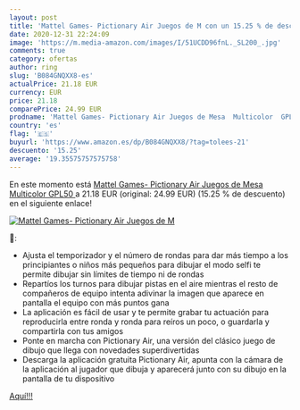 ```yaml
---
layout: post
title: 'Mattel Games- Pictionary Air Juegos de M con un 15.25 % de descuento'
date: 2020-12-31 22:24:09
image: 'https://m.media-amazon.com/images/I/51UCDD96fnL._SL200_.jpg'
comments: true
category: ofertas
author: ring
slug: 'B084GNQXX8-es'
actualPrice: 21.18 EUR
currency: EUR
price: 21.18
comparePrice: 24.99 EUR
prodname: 'Mattel Games- Pictionary Air Juegos de Mesa  Multicolor  GPL50 '
country: 'es'
flag: '🇪🇸'
buyurl: 'https://www.amazon.es/dp/B084GNQXX8/?tag=tolees-21'
descuento: '15.25'
average: '19.35575757575758'
---
```


En este momento está [Mattel Games- Pictionary Air Juegos de Mesa  Multicolor  GPL50 ](https://www.amazon.es/dp/B084GNQXX8/?tag=tolees-21) a 21.18 EUR (original: 24.99 EUR) (15.25 %  de descuento) en el siguiente enlace!

[![Mattel Games- Pictionary Air Juegos de M](https://m.media-amazon.com/images/I/51UCDD96fnL._SL200_.jpg)](https://www.amazon.es/dp/B084GNQXX8/?tag=tolees-21)

🔎:

- Ajusta el temporizador y el número de rondas para dar más tiempo a los principiantes o niños más pequeños para dibujar el modo selfi te permite dibujar sin límites de tiempo ni de rondas
- Repartíos los turnos para dibujar pistas en el aire mientras el resto de compañeros de equipo intenta adivinar la imagen que aparece en pantalla el equipo con más puntos gana
- La aplicación es fácil de usar y te permite grabar tu actuación para reproducirla entre ronda y ronda para reíros un poco, o guardarla y compartirla con tus amigos
- Ponte en marcha con Pictionary Air, una versión del clásico juego de dibujo que llega con novedades superdivertidas
- Descarga la aplicación gratuita Pictionary Air, apunta con la cámara de la aplicación al jugador que dibuja y aparecerá junto con su dibujo en la pantalla de tu dispositivo

[Aquí!!!](https://www.amazon.es/dp/B084GNQXX8/?tag=tolees-21)

